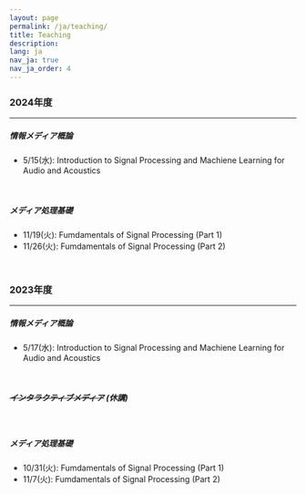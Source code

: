 ```yaml
---
layout: page
permalink: /ja/teaching/
title: Teaching
description:
lang: ja 
nav_ja: true
nav_ja_order: 4
---
```


### 2024年度

---

##### 情報メディア概論
- 5/15(水): Introduction to Signal Processing and Machiene Learning for Audio and Acoustics

<br />

##### メディア処理基礎
- 11/19(火): Fumdamentals of Signal Processing (Part 1) [<i class="fas fa-file-powerpoint"></i>](/assets/pdf/teaching/fund-media-proc2024-1.pdf)
- 11/26(火): Fumdamentals of Signal Processing (Part 2) [<i class="fas fa-file-powerpoint"></i>](/assets/pdf/teaching/fund-media-proc2024-2.pdf)

<br />

### 2023年度

---

##### 情報メディア概論
- 5/17(水): Introduction to Signal Processing and Machiene Learning for Audio and Acoustics

<br />

##### ~~インタラクティブメディア~~ (休講)

<br />

##### メディア処理基礎
- 10/31(火): Fumdamentals of Signal Processing (Part 1)
- 11/7(火): Fumdamentals of Signal Processing (Part 2)

<br />